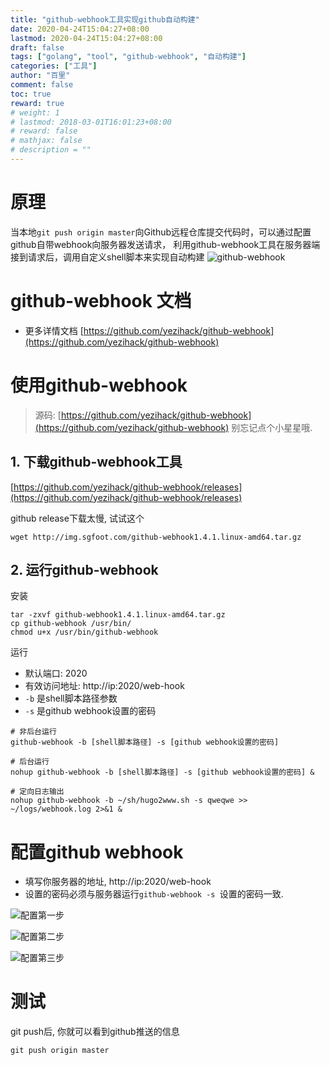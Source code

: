 ```yaml
---
title: "github-webhook工具实现github自动构建"
date: 2020-04-24T15:04:27+08:00
lastmod: 2020-04-24T15:04:27+08:00
draft: false
tags: ["golang", "tool", "github-webhook", "自动构建"]
categories: ["工具"]
author: "百里"
comment: false
toc: true
reward: true
# weight: 1
# lastmod: 2018-03-01T16:01:23+08:00
# reward: false
# mathjax: false
# description = ""
---
```


# 原理
当本地`git push origin master`向Github远程仓库提交代码时，可以通过配置github自带webhook向服务器发送请求，
利用github-webhook工具在服务器端接到请求后，调用自定义shell脚本来实现自动构建
![github-webhook](http://img.sgfoot.com/b/20200424151246?imageslim)

# github-webhook 文档

- 更多详情文档
[https://github.com/yezihack/github-webhook](https://github.com/yezihack/github-webhook)


# 使用github-webhook
> 源码: [https://github.com/yezihack/github-webhook](https://github.com/yezihack/github-webhook) 别忘记点个小星星哦.

## 1. 下载github-webhook工具
[https://github.com/yezihack/github-webhook/releases](https://github.com/yezihack/github-webhook/releases)

 github release下载太慢, 试试这个
```
wget http://img.sgfoot.com/github-webhook1.4.1.linux-amd64.tar.gz
```

## 2. 运行github-webhook
安装
```
tar -zxvf github-webhook1.4.1.linux-amd64.tar.gz
cp github-webhook /usr/bin/
chmod u+x /usr/bin/github-webhook
```
运行
- 默认端口: 2020
- 有效访问地址: http://ip:2020/web-hook 
- `-b` 是shell脚本路径参数
- `-s` 是github webhook设置的密码
```
# 非后台运行
github-webhook -b [shell脚本路径] -s [github webhook设置的密码]

# 后台运行
nohup github-webhook -b [shell脚本路径] -s [github webhook设置的密码] & 

# 定向日志输出
nohup github-webhook -b ~/sh/hugo2www.sh -s qweqwe >> ~/logs/webhook.log 2>&1 &
```

# 配置github webhook
- 填写你服务器的地址, http://ip:2020/web-hook
- 设置的密码必须与服务器运行`github-webhook -s `设置的密码一致.

![配置第一步](http://img.sgfoot.com/b/20200424151305?imageslim)

![配置第二步](http://img.sgfoot.com/b/20200424151216?imageslim)

![配置第三步](http://img.sgfoot.com/b/20200424151223?imageslim)


# 测试
git push后, 你就可以看到github推送的信息
```
git push origin master 
```
